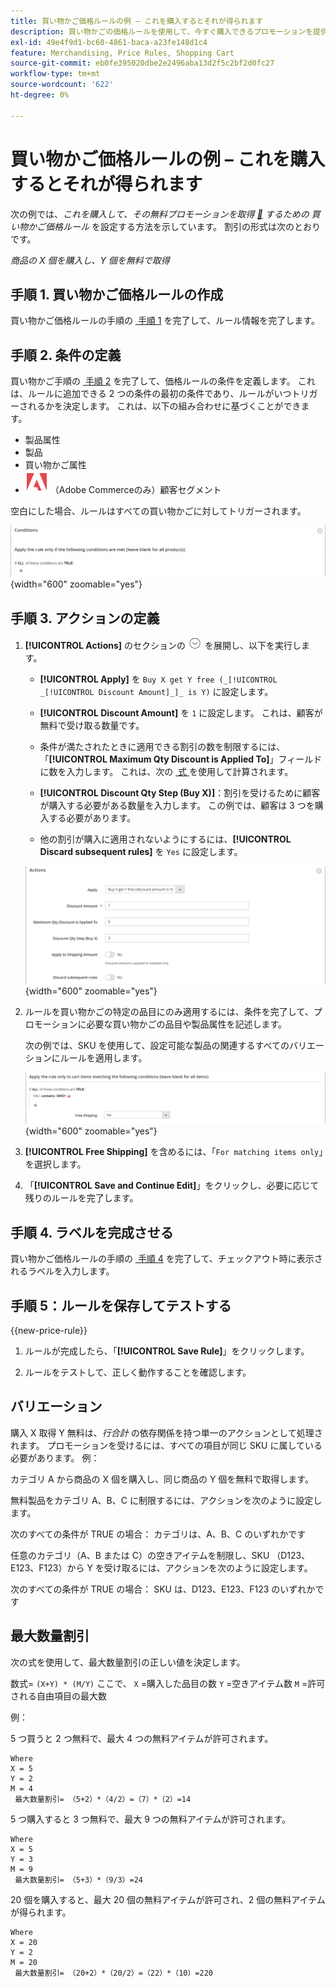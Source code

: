 ```yaml
---
title: 買い物かご価格ルールの例 – これを購入するとそれが得られます
description: 買い物かごの価格ルールを使用して、今すぐ購入できるプロモーションを提供する例を確認します。
exl-id: 49e4f9d1-bc60-4861-baca-a23fe148d1c4
feature: Merchandising, Price Rules, Shopping Cart
source-git-commit: eb0fe395020dbe2e2496aba13d2f5c2bf2d0fc27
workflow-type: tm+mt
source-wordcount: '622'
ht-degree: 0%

---
```


# 買い物かご価格ルールの例 – これを購入するとそれが得られます

次の例では、_これを購入して、その無料プロモーションを取得 [&#128279;](price-rules-cart.md) するための  買い物かご価格ルール_ を設定する方法を示しています。 割引の形式は次のとおりです。

_商品の X 個を購入し、Y 個を無料で取得_

## 手順 1. 買い物かご価格ルールの作成

買い物かご価格ルールの手順の [&#x200B; 手順 1](price-rules-cart.md) を完了して、ルール情報を完了します。

## 手順 2. 条件の定義

買い物かご手順の [&#x200B; 手順 2](price-rules-cart.md) を完了して、価格ルールの条件を定義します。 これは、ルールに追加できる 2 つの条件の最初の条件であり、ルールがいつトリガーされるかを決定します。 これは、以下の組み合わせに基づくことができます。

- 製品属性
- 製品
- 買い物かご属性
- ![Adobe Commerce](../assets/adobe-logo.svg) （Adobe Commerceのみ）顧客セグメント

空白にした場合、ルールはすべての買い物かごに対してトリガーされます。

![&#x200B; 買い物かご価格ルール – 条件 &#x200B;](./assets/buy-x-get-y-condition-default.png){width="600" zoomable="yes"}

## 手順 3. アクションの定義

1. **[!UICONTROL Actions]** のセクションの ![&#x200B; 展開セレクター &#x200B;](../assets/icon-display-expand.png) を展開し、以下を実行します。

   - **[!UICONTROL Apply]** を `Buy X get Y free (_[!UICONTROL _[!UICONTROL Discount Amount]_]_ is Y)` に設定します。

   - **[!UICONTROL Discount Amount]** を `1` に設定します。 これは、顧客が無料で受け取る数量です。

   - 条件が満たされたときに適用できる割引の数を制限するには、「**[!UICONTROL Maximum Qty Discount is Applied To]**」フィールドに数を入力します。 これは、次の [&#x200B; 式 &#x200B;](#maximum-quantity-discount) を使用して計算されます。

   - **[!UICONTROL Discount Qty Step (Buy X)]**：割引を受けるために顧客が購入する必要がある数量を入力します。 この例では、顧客は 3 つを購入する必要があります。

   - 他の割引が購入に適用されないようにするには、**[!UICONTROL Discard subsequent rules]** を `Yes` に設定します。

   ![&#x200B; 買い物かご価格ルール - 3 つ購入すると 1 つ無料 &#x200B;](./assets/buy-3-get-1-actions.png){width="600" zoomable="yes"}

1. ルールを買い物かごの特定の品目にのみ適用するには、条件を完了して、プロモーションに必要な買い物かごの品目や製品属性を記述します。

   次の例では、SKU を使用して、設定可能な製品の関連するすべてのバリエーションにルールを適用します。

   ![&#x200B; 買い物かご価格ルール – 買い物かご品目の条件 &#x200B;](./assets/buy-3-get-1-actions-condition.png){width="600" zoomable="yes"}

1. **[!UICONTROL Free Shipping]** を含めるには、「`For matching items only`」を選択します。

1. 「**[!UICONTROL Save and Continue Edit]**」をクリックし、必要に応じて残りのルールを完了します。

## 手順 4. ラベルを完成させる

買い物かご価格ルールの手順の [&#x200B; 手順 4](price-rules-cart.md) を完了して、チェックアウト時に表示されるラベルを入力します。

## 手順 5：ルールを保存してテストする

{{new-price-rule}}

1. ルールが完成したら、「**[!UICONTROL Save Rule]**」をクリックします。

1. ルールをテストして、正しく動作することを確認します。

## バリエーション

購入 X 取得 Y 無料は、_行合計_ の依存関係を持つ単一のアクションとして処理されます。 プロモーションを受けるには、すべての項目が同じ SKU に属している必要があります。 例：

カテゴリ A から商品の X 個を購入し、同じ商品の Y 個を無料で取得します。

無料製品をカテゴリ A、B、C に制限するには、アクションを次のように設定します。

次のすべての条件が TRUE の場合：
カテゴリは、A、B、C のいずれかです

任意のカテゴリ（A、B または C）の空きアイテムを制限し、SKU （D123、E123、F123）から Y を受け取るには、アクションを次のように設定します。

次のすべての条件が TRUE の場合：
SKU は、D123、E123、F123 のいずれかです

## 最大数量割引

次の式を使用して、最大数量割引の正しい値を決定します。

数式= `(X+Y) * (M/Y)`
ここで、
`X` =購入した品目の数
`Y` =空きアイテム数
`M` =許可される自由項目の最大数

例：

5 つ買うと 2 つ無料で、最大 4 つの無料アイテムが許可されます。

    Where
    X = 5
    Y = 2
    M = 4
     最大数量割引= （5+2）*（4/2）=（7）*（2）=14

5 つ購入すると 3 つ無料で、最大 9 つの無料アイテムが許可されます。

    Where
    X = 5
    Y = 3
    M = 9
     最大数量割引= （5+3）*（9/3）=24

20 個を購入すると、最大 20 個の無料アイテムが許可され、2 個の無料アイテムが得られます。

    Where
    X = 20
    Y = 2
    M = 20
     最大数量割引= （20+2）*（20/2）=（22）*（10）=220
